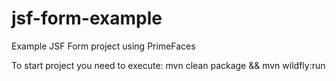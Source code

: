 # jsf-form-example
Example JSF Form project using PrimeFaces

To start project you need to execute: mvn clean package && mvn wildfly:run